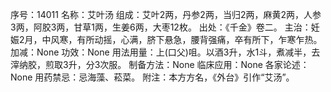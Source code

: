 序号：14011
名称：艾叶汤
组成：艾叶2两，丹参2两，当归2两，麻黄2两，人参3两，阿胶3两，甘草1两，生姜6两，大枣12枚。
出处：《千金》卷二。
主治：妊娠2月，中风寒，有所动摇，心满，脐下悬急，腰背强痛，卒有所下，乍寒乍热。
加减：None
功效：None
用法用量：上(口父)咀。以酒3升，水1斗，煮减半，去滓纳胶，煎取3升，分3次服。
制备方法：None
临床应用：None
各家论述：None
用药禁忌：忌海藻、菘菜。
附注：本方方名，《外台》引作“艾汤”。
